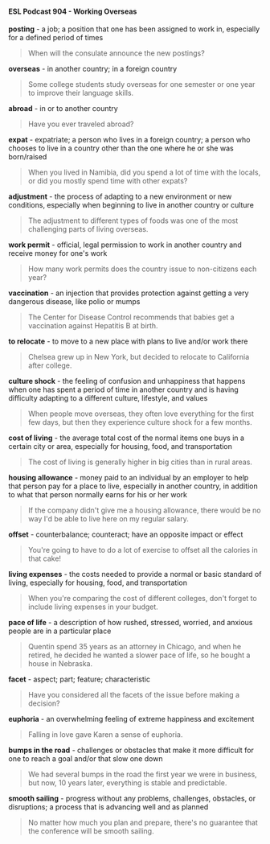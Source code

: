 #### ESL Podcast 904 - Working Overseas

**posting** - a job; a position that one has been assigned to work in, especially for
a defined period of times

> When will the consulate announce the new postings?

**overseas** - in another country; in a foreign country

> Some college students study overseas for one semester or one year to improve
their language skills.

**abroad** - in or to another country

> Have you ever traveled abroad?

**expat** - expatriate; a person who lives in a foreign country; a person who
chooses to live in a country other than the one where he or she was born/raised

> When you lived in Namibia, did you spend a lot of time with the locals, or did
you mostly spend time with other expats?

**adjustment** - the process of adapting to a new environment or new conditions,
especially when beginning to live in another country or culture

> The adjustment to different types of foods was one of the most challenging
parts of living overseas.

**work permit** - official, legal permission to work in another country and receive
money for one's work

> How many work permits does the country issue to non-citizens each year?

**vaccination** - an injection that provides protection against getting a very
dangerous disease, like polio or mumps

> The Center for Disease Control recommends that babies get a vaccination
against Hepatitis B at birth.

**to relocate** - to move to a new place with plans to live and/or work there

> Chelsea grew up in New York, but decided to relocate to California after
college.

**culture shock** - the feeling of confusion and unhappiness that happens when
one has spent a period of time in another country and is having difficulty adapting
to a different culture, lifestyle, and values

> When people move overseas, they often love everything for the first few days,
but then they experience culture shock for a few months.

**cost of living** - the average total cost of the normal items one buys in a certain
city or area, especially for housing, food, and transportation

> The cost of living is generally higher in big cities than in rural areas.

**housing allowance** - money paid to an individual by an employer to help that
person pay for a place to live, especially in another country, in addition to what
that person normally earns for his or her work

> If the company didn't give me a housing allowance, there would be no way I'd
be able to live here on my regular salary.

**offset** - counterbalance; counteract; have an opposite impact or effect

> You're going to have to do a lot of exercise to offset all the calories in that cake!

**living expenses** - the costs needed to provide a normal or basic standard of
living, especially for housing, food, and transportation

> When you're comparing the cost of different colleges, don't forget to include
living expenses in your budget.

**pace of life** - a description of how rushed, stressed, worried, and anxious people
are in a particular place

> Quentin spend 35 years as an attorney in Chicago, and when he retired, he
decided he wanted a slower pace of life, so he bought a house in Nebraska.

**facet** - aspect; part; feature; characteristic

> Have you considered all the facets of the issue before making a decision?

**euphoria** - an overwhelming feeling of extreme happiness and excitement

> Falling in love gave Karen a sense of euphoria.

**bumps in the road** - challenges or obstacles that make it more difficult for one
to reach a goal and/or that slow one down

> We had several bumps in the road the first year we were in business, but now,
10 years later, everything is stable and predictable.

**smooth sailing** - progress without any problems, challenges, obstacles, or
disruptions; a process that is advancing well and as planned

> No matter how much you plan and prepare, there's no guarantee that the
conference will be smooth sailing.

